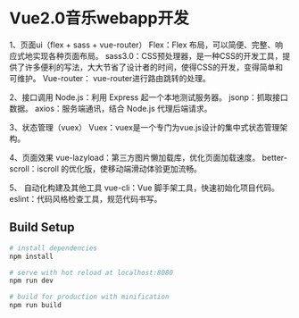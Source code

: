 # Vue2.0音乐webapp开发

1、页面ui（flex + sass + vue-router）
	Flex：Flex 布局，可以简便、完整、响应式地实现各种页面布局。
sass3.0：CSS预处理器，是一种CSS的开发工具，提供了许多便利的写法，大大节省了设计者的时间，使得CSS的开发，变得简单和可维护。
Vue-router： vue-router进行路由跳转的处理。

2、接口调用
	Node.js：利用 Express 起一个本地测试服务器。
jsonp：抓取接口数据。
axios：服务端通讯，结合 Node.js 代理后端请求。

3、状态管理（vuex）
	Vuex：vuex是一个专门为vue.js设计的集中式状态管理架构。

4、页面效果
	vue-lazyload：第三方图片懒加载库，优化页面加载速度。
better-scroll：iscroll 的优化版，使移动端滑动体验更加流畅。

5、	自动化构建及其他工具
vue-cli：Vue 脚手架工具，快速初始化项目代码。
eslint：代码风格检查工具，规范代码书写。

## Build Setup

``` bash
# install dependencies
npm install

# serve with hot reload at localhost:8080
npm run dev

# build for production with minification
npm run build
